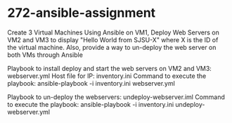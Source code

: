 # 272-ansible-assignment

Create 3 Virtual Machines
Using Ansible on VM1, Deploy Web Servers on VM2 and VM3 to display "Hello World from SJSU-X" where X is the ID of the virtual machine.
Also, provide a way to un-deploy the web server on both VMs through Ansible

Playbook to install deploy and start the web servers on VM2 and VM3: webserver.yml
Host file for IP: inventory.ini
Command to execute the playbook: ansible-playbook -i inventory.ini webserver.yml

Playbook to un-deploy the webservers: undeploy-webserver.iml
Command to execute the playbook: ansible-playbook -i inventory.ini undeploy-webserver.yml


